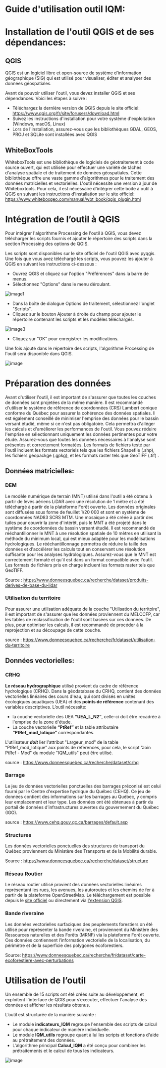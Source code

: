 # Guide d'utilisation outil IQM:

# Installation de l'outil QGIS et de ses dépendances:
## QGIS

QGIS est un logiciel libre et open-source de système d'information géographique (SIG) qui est utilisé pour visualiser, éditer et analyser des données géospatiales.

Avant de pouvoir utiliser l'outil, vous devez installer QGIS et ses dépendances. Voici les étapes à suivre :
- Téléchargez la dernière version de QGIS depuis le site officiel: https://www.qgis.org/fr/site/forusers/download.html
- Suivez les instructions d'installation pour votre système d'exploitation (Windows, macOS, Linux)
- Lors de l'installation, assurez-vous que les bibliothèques GDAL, GEOS, PROJ et SQLite sont installées avec QGIS

## WhiteBoxTools
WhiteboxTools est une bibliothèque de logiciels de géotraitement à code source ouvert, qui est utilisée pour effectuer une variété de tâches d'analyse spatiale et de traitement de données géospatiales. Cette bibliothèque offre une vaste gamme d'algorithmes pour le traitement des données matricielles et vectorielles.
L'outil nécessite une version à jour de Whiteboxtools. Pour cela, il est nécessaire d'intégrer cette boite à outil à QGIS en suivant les instructions d'installation sur le site officiel:
https://www.whiteboxgeo.com/manual/wbt_book/qgis_plugin.html

# Intégration de l’outil à QGIS

Pour intégrer l'algorithme Processing de l'outil à QGIS, vous devez télécharger les scripts fournis et ajouter le répertoire des scripts dans la section Processing des options de QGIS.

Les scripts sont disponibles sur le site officiel de l'outil QGIS avec pyqgis. Une fois que vous avez téléchargé les scripts, vous pouvez les ajouter à QGIS en suivant les instructions ci-dessous :
- Ouvrez QGIS et cliquez sur l'option "Préférences" dans la barre de menus.
- Sélectionnez "Options" dans le menu déroulant.

![image1](https://user-images.githubusercontent.com/84189822/227153987-c880d5d2-b5e8-4606-8ed1-2b7a528285c4.png)

- Dans la boîte de dialogue Options de traitement, sélectionnez l'onglet "Scripts".
- Cliquez sur le bouton Ajouter à droite du champ pour ajouter le répertoire contenant les scripts et les modèles téléchargés.

![image3](https://user-images.githubusercontent.com/84189822/227154199-0191a4ed-2248-4cc6-93f4-ee73594d5919.png)

- Cliquez sur "OK" pour enregistrer les modifications.

Une fois ajouté dans le répertoire des scripts, l'algorithme Processing de l'outil sera disponible dans QGIS.


![image](https://user-images.githubusercontent.com/84189822/227292525-bc2e5ef8-59e1-4b1d-8b55-e095aedb0ec2.png)

# Préparation des données
Avant d'utiliser l'outil, il est important de s'assurer que toutes les couches de données sont projetées de la même manière. Il est recommandé d'utiliser le système de référence de coordonnées (CRS) Lambert conique conforme du Québec pour assurer la cohérence des données spatiales.
Il est également conseillé de minimiser l'emprise des données pour le bassin versant étudié, même si ce n'est pas obligatoire. Cela permettra d'alléger les calculs et d'améliorer les performances de l'outil. Vous pouvez réduire l'emprise en sélectionnant uniquement les données pertinentes pour votre étude.
Assurez-vous que toutes les données nécessaires à l'analyse sont présentes et correctement formatées. Les formats de fichiers testé par l'outil incluent les formats vectoriels tels que les fichiers Shapefile (.shp), les fichiers geopackge (.gpkg), et les formats raster tels que GeoTIFF (.tif)        .

## Données matricielles:
### DEM
Le modèle numérique de terrain (MNT) utilisé dans l'outil a été obtenu à partir de levés aériens LiDAR avec une résolution de 1 mètre et a été téléchargé à partir de la plateforme Forêt ouverte. Les données originales sont diffusées sous forme de feuillet 1/20 000 et sont en système de coordonnées NAD83 SCRS MTM.
Une mosaïque a été créée à partir des tuiles pour couvrir la zone d'intérêt, puis le MNT a été projeté dans le système de coordonnées du bassin versant étudié. Il est recommandé de rééchantillonner le MNT à une résolution spatiale de 10 mètres en utilisant la méthode du minimum local, qui est mieux adaptée pour les modélisations hydrologiques.
Le rééchantillonnage permettra de réduire la taille des données et d'accélérer les calculs tout en conservant une résolution suffisante pour les analyses hydrologiques. Assurez-vous que le MNT est correctement formaté et qu'il est dans un format compatible avec l'outil. Les formats de fichiers pris en charge incluent les formats raster tels que GeoTIFF.

Source : https://www.donneesquebec.ca/recherche/dataset/produits-derives-de-base-du-lidar


### Utilisation du territoire
Pour assurer une utilisation adéquate de la couche "Utilisation du territoire", il est important de s'assurer que les données proviennent du MELCCFP, car les tables de reclassification de l'outil sont basées sur ces données. De plus, pour optimiser les calculs, il est recommandé de procéder à la reprojection et au découpage de cette couche.

source : https://www.donneesquebec.ca/recherche/fr/dataset/utilisation-du-territoire

## Données vectorielles:
### CRHQ
**Le réseau hydrographique** utilisé provient du cadre de référence hydrologique (CRHQ). Dans la géodatabase du CRHQ, contient des données vectorielles linéaires des cours d'eau, qui sont divisés en unités écologiques aquatiques (UEA) et des **points de référence** contenant des variables descriptives.
L’outil nécessite:
- la couche vectorielle des UEA **“UEA_L_N2”**, celle-ci doit être recadrée à l'emprise de la zone d'étude.
- La couche vectorielle **“PtRef”** et la table attributaire **“PtRef_mod_lotique”** correspondantes.

L'utilisateur ***doit*** lier l'attribut "Largeur_mod" de la table “PtRef_mod_lotique” aux points de réferences, pour cela, le script "Join PtRef - Mod" du module "IQM_utils" peut être utilisé.

source : https://www.donneesquebec.ca/recherche/dataset/crhq

### Barrage
Le jeu de données vectorielles ponctuelles des barrages préconisé est celui fourni par le Centre d'expertise hydrique du Québec (CEHQ). Ce jeu de données contient des informations sur les barrages au Québec, y compris leur emplacement et leur type. Les données ont été obtenues à partir du portail de données d’infrastructures ouvertes du gouvernement du Québec (IGO).

source : https://www.cehq.gouv.qc.ca/barrages/default.asp
### Structures

Les données vectorielles ponctuelles des structures de transport du Québec proviennent du Ministère des Transports et de la Mobilité durable.

Source : https://www.donneesquebec.ca/recherche/dataset/structure


### Réseau Routier
Le réseau routier utilisé provient des données vectorielles linéaires représentant les rues, les avenues, les autoroutes et les chemins de fer à partir de la plateforme OpenStreetMap.
Le téléchargement est possible depuis le [site officiel](https://welcome.openstreetmap.org/working-with-osm-data/downloading-and-using/) ou directement via [l'extension QGIS](https://plugins.qgis.org/plugins/QuickOSM/).

### Bande riveraine
Les données vectorielles surfaciques des peuplements forestiers on été utilisé pour représenter la bande riveraine, et proviennent du Ministère des Ressources naturelles et des Forêts (MRNF) via la plateforme Forêt ouverte. Ces données contiennent l’information vectorielle de la localisation, du périmètre et de la superficie des polygones écoforestiers.

Source:  https://www.donneesquebec.ca/recherche/fr/dataset/carte-ecoforestiere-avec-perturbations




# Utilisation de l’outil


Un ensemble de 15 scripts ont été créés suite au développement, et exploitent l'interface de QGIS pour s’executer, effectuer l'analyse des données et afficher les résultats obtenus.

L’outil est structurée de la manière suivante :
- Le module **indicateurs_IQM** regroupe l'ensemble des scripts de calcul pour chaque indicateur de manière individuelle.
- Le module **IQM_utils** regroupe quant à lui les scripts et fonctions d'aide au prétraitement des données.
- L'algorithme principal **Calcul_IQM** a été conçu pour combiner les prétraitements et le calcul de tous les indicateurs.


![image](https://user-images.githubusercontent.com/84189822/227307189-d37efd2c-e010-461a-af50-fbe83b35c2d3.png)
